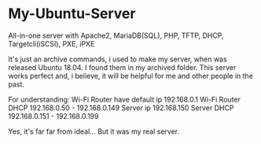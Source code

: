 # My-Ubuntu-Server

All-in-one server with Apache2, MariaDB(SQL), PHP, TFTP, DHCP, Targetcli(iSCSI), PXE, iPXE

It's just an archive commands, i used to make my server, when was released Ubuntu 18.04.
I found them in my archived folder.
This server works perfect and, i believe, it will be helpful for me and other people in the past.

For understanding:
Wi-Fi Router have default ip 192.168.0.1
Wi-Fi Router DHCP 192.168.0.50 - 192.168.0.149
Server ip 192.168.150
Server DHCP 192.168.0.151 - 192.168.0.199

Yes, it's far far from ideal... But it was my real server.
